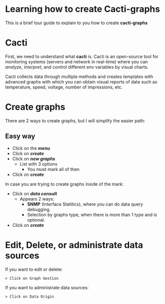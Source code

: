 # Learning how to create Cacti-graphs

This is a brief tour guide to explain to you how to create **cacti-graphs**

# Cacti

First, we need to understand what **cacti** is. Cacti is an open-source tool for monitoring systems (servers and network in real-time) where you can *analyze*, *interpret*, and *control* different env variables by visual charts. 

Cacti collects data through multiple methods and creates templates with advanced graphs with which you can obtain visual reports of data such as temperature, speed, voltage, number of impressions, etc.

# Create graphs

There are 2 ways to create graphs, but I will simplify the easier path:

## Easy way

- Click on the ***menu***
- Click on ***create***
- Click on ***new graphs***
	- List with 3 options
		- You must mark all of then
- Click on ***create***

In case you are trying to create graphs inside of the mark:

- Click on ***data consult***
	- Appears 2 ways:
		- **SNMP** (Interface Statitics), where you can do data query debugging.
		- Selection by graphs type, when there is more than 1 type and is optional.
- Click on ***create***

# Edit, Delete, or administrate data sources

If you want to edit or delete:

	> Click on Graph Gestion
If you want to administrate data sources:

	> Click on Data Origin


